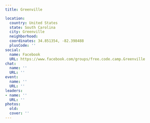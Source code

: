 ```yaml
---
title: Greenville

location:
  country: United States
  state: South Carolina
  city: Greenville
  neighborhood: 
  coordinates: 34.851354, -82.398488
  plusCode: ''
social:
  name: Facebook
  URL: https://www.facebook.com/groups/free.code.camp.Greenville
chat:
  name: ''
  URL: ''
event:
  name: ''
  URL: ''
leaders:
- name: ''
  URL: ''
photos:
  old: 
  cover: ''
---
```

